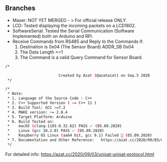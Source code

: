 ## Branches
* Maser: NOT YET MERGED - > For official release ONLY.
* LCD: Tested displaying the incoming packets on a LCD1602.
* SoftwareSerial: Tested the Serial Communication (Software Implemented) both on Arduino and RPi.
* Receive Commands from RS485 and Reply to the Commands if:
    1. Destination is 0x04 (The Sensor Board) ADDR_SB 0x04
    2. The Data Length >=1
    3. The Command is a valid Query Command for Sensor Board. 
    


```bash
/*

                        Created by Azat (@azataiot) on Sep.5 2020
 */

/*
 * Note:
 * 1. Language of the Source Code : C++
 * 2. C++ Supported Version ( >= C++ 11 )
 * 3. Build Tool: GCC >=7.2
 * 4. MAKE version: >= 2.8.4
 * 5. Target Platform: Arduino
 * 6. Build Tested on:
 *    macOS (clang-1103.0.32.62) PASS ✅ (05.09.2020)
 *    Linux (gcc 10.2.0) PASS ✅ (05.09.2020)
 *    Raspberry OS Linux (aa64 bit, gcc 9.1) Failed 🚫 (05.09.2020)
 * 7. Documentation and Other Reference:   https://azat.cc/2020/09/03/unisat-unisat-protocol.html
 */
```

For detailed info: 
https://azat.cc/2020/09/03/unisat-unisat-protocol.html